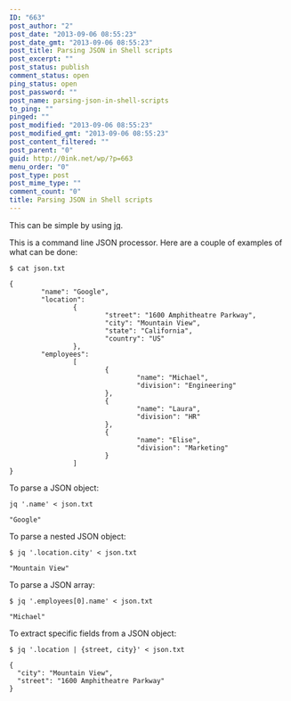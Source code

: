 ```yaml
---
ID: "663"
post_author: "2"
post_date: "2013-09-06 08:55:23"
post_date_gmt: "2013-09-06 08:55:23"
post_title: Parsing JSON in Shell scripts
post_excerpt: ""
post_status: publish
comment_status: open
ping_status: open
post_password: ""
post_name: parsing-json-in-shell-scripts
to_ping: ""
pinged: ""
post_modified: "2013-09-06 08:55:23"
post_modified_gmt: "2013-09-06 08:55:23"
post_content_filtered: ""
post_parent: "0"
guid: http://0ink.net/wp/?p=663
menu_order: "0"
post_type: post
post_mime_type: ""
comment_count: "0"
title: Parsing JSON in Shell scripts
---
```


This can be simple by using <a href="http://stedolan.github.io/jq/">jq</a>.

This is a command line JSON processor.  Here are a couple of examples of what can be done:

<pre><code>$ cat json.txt

{
        "name": "Google",
        "location":
                {
                        "street": "1600 Amphitheatre Parkway",
                        "city": "Mountain View",
                        "state": "California",
                        "country": "US"
                },
        "employees":
                [
                        {
                                "name": "Michael",
                                "division": "Engineering"
                        },
                        {
                                "name": "Laura",
                                "division": "HR"
                        },
                        {
                                "name": "Elise",
                                "division": "Marketing"
                        }
                ]
}
</code></pre>

To parse a JSON object:

<pre><code>jq '.name' &lt; json.txt

"Google"
</code></pre>

To parse a nested JSON object:

<pre><code>$ jq '.location.city' &lt; json.txt

"Mountain View"
</code></pre>

To parse a JSON array:

<pre><code>$ jq '.employees[0].name' &lt; json.txt

"Michael"
</code></pre>

To extract specific fields from a JSON object:

<pre><code>$ jq '.location | {street, city}' &lt; json.txt

{
  "city": "Mountain View",
  "street": "1600 Amphitheatre Parkway"
}
</code></pre>


